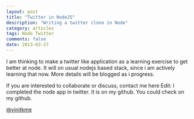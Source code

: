 ```yaml
---
layout: post
title: "Twitter in NodeJS"
description: "Writing a twitter clone in Node"
category: articles
tags: Node Twitter
comments: false
date: 2013-03-27
---
```


I am thinking to make a twitter like application as a learning exercise 
to get better at node. It will on usual nodejs based stack, since i am actively 
learning that now. More details will be blogged as i progress.

If you are interested to collaborate or discuss, contact me here
Edit: I completed the node app in twitter. It is on my github. You could check on my github.

[@vinitkme](http://twitter.com/vinitkme)

